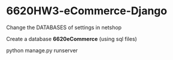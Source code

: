 # 6620HW3-eCommerce-Django

Change the DATABASES of settings in netshop

Create a database **6620eCommerce** (using sql files)

python manage.py runserver

